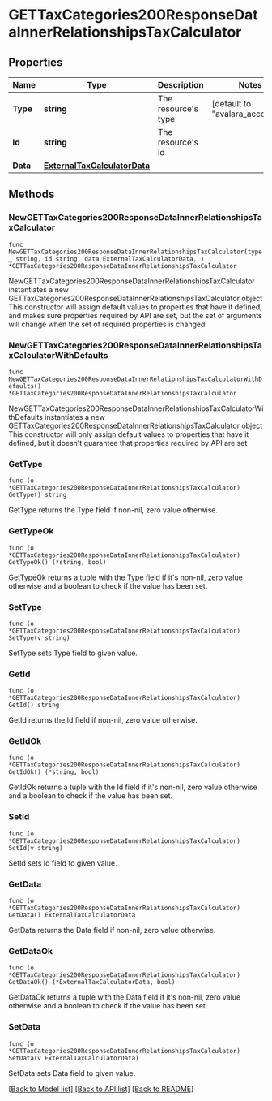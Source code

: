 # GETTaxCategories200ResponseDataInnerRelationshipsTaxCalculator

## Properties

Name | Type | Description | Notes
------------ | ------------- | ------------- | -------------
**Type** | **string** | The resource&#39;s type | [default to "avalara_accounts"]
**Id** | **string** | The resource&#39;s id | 
**Data** | [**ExternalTaxCalculatorData**](ExternalTaxCalculatorData.md) |  | 

## Methods

### NewGETTaxCategories200ResponseDataInnerRelationshipsTaxCalculator

`func NewGETTaxCategories200ResponseDataInnerRelationshipsTaxCalculator(type_ string, id string, data ExternalTaxCalculatorData, ) *GETTaxCategories200ResponseDataInnerRelationshipsTaxCalculator`

NewGETTaxCategories200ResponseDataInnerRelationshipsTaxCalculator instantiates a new GETTaxCategories200ResponseDataInnerRelationshipsTaxCalculator object
This constructor will assign default values to properties that have it defined,
and makes sure properties required by API are set, but the set of arguments
will change when the set of required properties is changed

### NewGETTaxCategories200ResponseDataInnerRelationshipsTaxCalculatorWithDefaults

`func NewGETTaxCategories200ResponseDataInnerRelationshipsTaxCalculatorWithDefaults() *GETTaxCategories200ResponseDataInnerRelationshipsTaxCalculator`

NewGETTaxCategories200ResponseDataInnerRelationshipsTaxCalculatorWithDefaults instantiates a new GETTaxCategories200ResponseDataInnerRelationshipsTaxCalculator object
This constructor will only assign default values to properties that have it defined,
but it doesn't guarantee that properties required by API are set

### GetType

`func (o *GETTaxCategories200ResponseDataInnerRelationshipsTaxCalculator) GetType() string`

GetType returns the Type field if non-nil, zero value otherwise.

### GetTypeOk

`func (o *GETTaxCategories200ResponseDataInnerRelationshipsTaxCalculator) GetTypeOk() (*string, bool)`

GetTypeOk returns a tuple with the Type field if it's non-nil, zero value otherwise
and a boolean to check if the value has been set.

### SetType

`func (o *GETTaxCategories200ResponseDataInnerRelationshipsTaxCalculator) SetType(v string)`

SetType sets Type field to given value.


### GetId

`func (o *GETTaxCategories200ResponseDataInnerRelationshipsTaxCalculator) GetId() string`

GetId returns the Id field if non-nil, zero value otherwise.

### GetIdOk

`func (o *GETTaxCategories200ResponseDataInnerRelationshipsTaxCalculator) GetIdOk() (*string, bool)`

GetIdOk returns a tuple with the Id field if it's non-nil, zero value otherwise
and a boolean to check if the value has been set.

### SetId

`func (o *GETTaxCategories200ResponseDataInnerRelationshipsTaxCalculator) SetId(v string)`

SetId sets Id field to given value.


### GetData

`func (o *GETTaxCategories200ResponseDataInnerRelationshipsTaxCalculator) GetData() ExternalTaxCalculatorData`

GetData returns the Data field if non-nil, zero value otherwise.

### GetDataOk

`func (o *GETTaxCategories200ResponseDataInnerRelationshipsTaxCalculator) GetDataOk() (*ExternalTaxCalculatorData, bool)`

GetDataOk returns a tuple with the Data field if it's non-nil, zero value otherwise
and a boolean to check if the value has been set.

### SetData

`func (o *GETTaxCategories200ResponseDataInnerRelationshipsTaxCalculator) SetData(v ExternalTaxCalculatorData)`

SetData sets Data field to given value.



[[Back to Model list]](../README.md#documentation-for-models) [[Back to API list]](../README.md#documentation-for-api-endpoints) [[Back to README]](../README.md)


